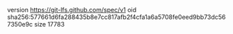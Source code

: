 version https://git-lfs.github.com/spec/v1
oid sha256:577661d6fa288435b8e7cc817afb2f4cfa1a6a5708fe0eed9bb73dc567350e9c
size 17783
